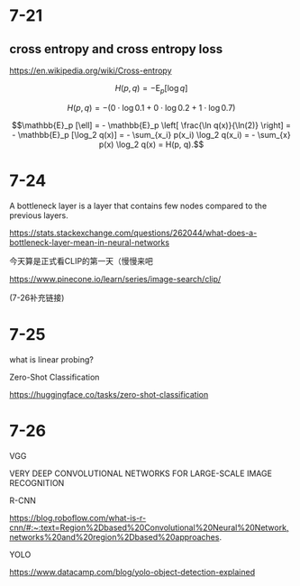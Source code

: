 # 7-21

## cross entropy and cross entropy loss

https://en.wikipedia.org/wiki/Cross-entropy

$$H(p, q)=-\operatorname{E}_p[\log q]$$

$$H(p,q)=−(0⋅\log0.1+0⋅\log0.2+1⋅\log0.7)$$

$$\mathbb{E}_p [\ell] = - \mathbb{E}_p \left[ \frac{\ln q(x)}{\ln(2)} \right] = - \mathbb{E}_p [\log_2 q(x)] = - \sum_{x_i} p(x_i) \log_2 q(x_i) = - \sum_{x} p(x) \log_2 q(x) = H(p, q).$$

# 7-24

A bottleneck layer is a layer that contains few nodes compared to the previous layers. 

https://stats.stackexchange.com/questions/262044/what-does-a-bottleneck-layer-mean-in-neural-networks

今天算是正式看CLIP的第一天（慢慢来吧

https://www.pinecone.io/learn/series/image-search/clip/

(7-26补充链接)

# 7-25

what is linear probing?


Zero-Shot Classification

https://huggingface.co/tasks/zero-shot-classification

# 7-26

VGG

VERY DEEP CONVOLUTIONAL NETWORKS FOR LARGE-SCALE IMAGE RECOGNITION

R-CNN

https://blog.roboflow.com/what-is-r-cnn/#:~:text=Region%2Dbased%20Convolutional%20Neural%20Network,networks%20and%20region%2Dbased%20approaches.

YOLO

https://www.datacamp.com/blog/yolo-object-detection-explained